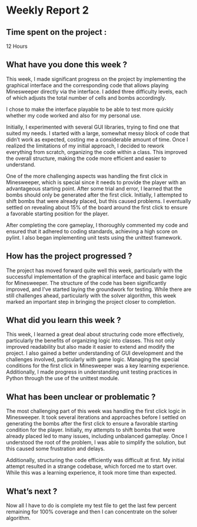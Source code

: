 # Weekly Report 2

## **Time spent on the project :**
12 Hours

## **What have you done this week ?**
This week, I made significant progress on the project by implementing the graphical interface and the corresponding code that allows playing Minesweeper directly via the interface. I added three difficulty levels, each of which adjusts the total number of cells and bombs accordingly.

I chose to make the interface playable to be able to test more quickly whether my code worked and also for my personal use.

Initially, I experimented with several GUI libraries, trying to find one that suited my needs. I started with a large, somewhat messy block of code that didn’t work as expected, costing me a considerable amount of time. Once I realized the limitations of my initial approach, I decided to rework everything from scratch, organizing the code within a class. This improved the overall structure, making the code more efficient and easier to understand.

One of the more challenging aspects was handling the first click in Minesweeper, which is special since it needs to provide the player with an advantageous starting point. After some trial and error, I learned that the bombs should only be generated after the first click. Initially, I attempted to shift bombs that were already placed, but this caused problems. I eventually settled on revealing about 15% of the board around the first click to ensure a favorable starting position for the player.

After completing the core gameplay, I thoroughly commented my code and ensured that it adhered to coding standards, achieving a high score on pylint. I also began implementing unit tests using the unittest framework.

## **How has the project progressed ?**
The project has moved forward quite well this week, particularly with the successful implementation of the graphical interface and basic game logic for Minesweeper. The structure of the code has been significantly improved, and I've started laying the groundwork for testing. While there are still challenges ahead, particularly with the solver algorithm, this week marked an important step in bringing the project closer to completion.

## **What did you learn this week ?**
This week, I learned a great deal about structuring code more effectively, particularly the benefits of organizing logic into classes. This not only improved readability but also made it easier to extend and modify the project. I also gained a better understanding of GUI development and the challenges involved, particularly with game logic. Managing the special conditions for the first click in Minesweeper was a key learning experience. Additionally, I made progress in understanding unit testing practices in Python through the use of the unittest module.

## **What has been unclear or problematic ?**
The most challenging part of this week was handling the first click logic in Minesweeper. It took several iterations and approaches before I settled on generating the bombs after the first click to ensure a favorable starting condition for the player. Initially, my attempts to shift bombs that were already placed led to many issues, including unbalanced gameplay. Once I understood the root of the problem, I was able to simplify the solution, but this caused some frustration and delays.

Additionally, structuring the code efficiently was difficult at first. My initial attempt resulted in a strange codebase, which forced me to start over. While this was a learning experience, it took more time than expected.

## **What’s next ?**
Now all I have to do is complete my test file to get the last few percent remaining for 100% coverage and then I can concentrate on the solver algorithm.